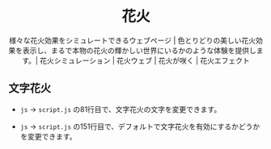 <div align="center">

# 花火

様々な花火効果をシミュレートできるウェブページ | 色とりどりの美しい花火効果を表示し、まるで本物の花火の輝かしい世界にいるかのような体験を提供します。| 花火シミュレーション | 花火ウェブ | 花火が咲く | 花火エフェクト

</div>

## 文字花火

- `js` → `script.js` の81行目で、文字花火の文字を変更できます。

- `js` → `script.js` の151行目で、デフォルトで文字花火を有効にするかどうかを変更できます。


